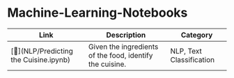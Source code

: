 # Machine-Learning-Notebooks

| Link | Description | Category
| --- | --- | --- |
| [:link:](NLP/Predicting the Cuisine.ipynb) | Given the ingredients of the food, identify the cuisine.| NLP, Text Classification
